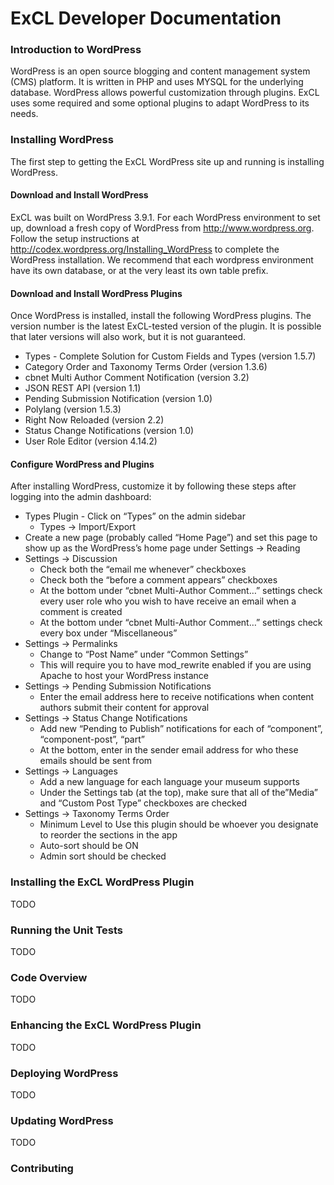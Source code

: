 # ExCL Developer Documentation #

### Introduction to WordPress ###
WordPress is an open source blogging and content management system (CMS) platform. It is written in 
PHP and uses MYSQL for the underlying database. WordPress allows powerful customization through plugins. 
ExCL uses some required and some optional plugins to adapt WordPress to its needs.

### Installing WordPress ###
The first step to getting the ExCL WordPress site up and running is installing WordPress.

#### Download and Install WordPress ####
ExCL was built on WordPress 3.9.1. For each WordPress environment to set up, download a fresh copy of 
WordPress from http://www.wordpress.org. Follow the setup instructions at 
http://codex.wordpress.org/Installing_WordPress to complete the WordPress installation. We recommend 
that each wordpress environment have its own database, or at the very least its own table prefix.

#### Download and Install WordPress Plugins ####
Once WordPress is installed, install the following WordPress plugins. The version number is the latest 
ExCL-tested version of the plugin. It is possible that later versions will also work, but it is not guaranteed.

* Types - Complete Solution for Custom Fields and Types (version 1.5.7)
* Category Order and Taxonomy Terms Order (version 1.3.6)
* cbnet Multi Author Comment Notification (version 3.2)
* JSON REST API (version 1.1)
* Pending Submission Notification (version 1.0)
* Polylang (version 1.5.3)
* Right Now Reloaded (version 2.2)
* Status Change Notifications (version 1.0)
* User Role Editor (version 4.14.2)

#### Configure WordPress and Plugins ####
After installing WordPress, customize it by following these steps after logging into the admin dashboard:

* Types Plugin - Click on “Types” on the admin sidebar
    * Types -> Import/Export
* Create a new page (probably called “Home Page”) and set this page to show up as the WordPress’s home page under Settings -> Reading
* Settings -> Discussion
    * Check both the “email me whenever” checkboxes
    * Check both the “before a comment appears” checkboxes
    * At the bottom under “cbnet Multi-Author Comment…” settings check every user role who you wish to have receive an email when a comment is created
    * At the bottom under “cbnet Multi-Author Comment…” settings check every box under “Miscellaneous”
* Settings -> Permalinks
    * Change to “Post Name” under “Common Settings”
    * This will require you to have mod_rewrite enabled if you are using Apache to host your WordPress instance
* Settings -> Pending Submission Notifications
    * Enter the email address here to receive notifications when content authors submit their content for approval
* Settings -> Status Change Notifications
    * Add new “Pending to Publish” notifications for each of “component”, “component-post”, “part”
    * At the bottom, enter in the sender email address for who these emails should be sent from 
* Settings -> Languages
    * Add a new language for each language your museum supports
    * Under the Settings tab (at the top), make sure that all of the”Media” and “Custom Post Type” checkboxes are checked
* Settings -> Taxonomy Terms Order
    * Minimum Level to Use this plugin should be whoever you designate to reorder the sections in the app
    * Auto-sort should be ON
    * Admin sort should be checked

### Installing the ExCL WordPress Plugin ###
TODO

### Running the Unit Tests ###
TODO

### Code Overview ###
TODO

### Enhancing the ExCL WordPress Plugin ###
TODO

### Deploying WordPress ###
TODO

### Updating WordPress ###
TODO

### Contributing ###
